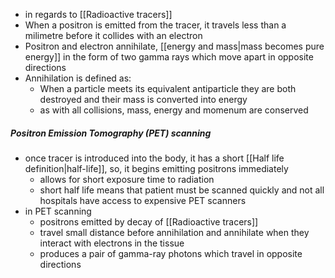 - in regards to [[Radioactive tracers]]
- When a positron is emitted from the tracer, it travels less than a milimetre before it collides with an electron
- Positron and electron annihilate, [[energy and mass|mass becomes pure energy]] in the form of two gamma rays which move apart in opposite directions
- Annihilation is defined as:
	- When a particle meets its equivalent antiparticle they are both destroyed and their mass is converted into energy
	- as with all collisions, mass, energy and momenum are conserved

##### Positron Emission Tomography (PET) scanning
- once tracer is introduced into the body, it has a short [[Half life definition|half-life]], so, it begins emitting positrons immediately
	- allows for short exposure time to radiation
	- short half life means that patient must be scanned quickly and not all hospitals have access to expensive PET scanners
- in PET scanning
	- positrons emitted by decay of [[Radioactive tracers]] 
	- travel small distance before annihilation and annihilate when they interact with electrons in the tissue
	- produces a pair of gamma-ray photons which travel in opposite directions